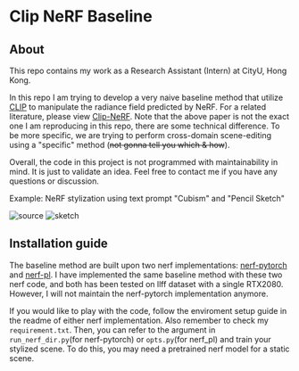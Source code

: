 # Clip NeRF Baseline
## About
This repo contains my work as a Research Assistant (Intern) at CityU, Hong Kong.


In this repo I am trying to develop a very naive baseline method that utilize [CLIP](https://openai.com/blog/clip/) to manipulate the radiance field predicted by NeRF. For a related literature, please view [Clip-NeRF](https://scholar.google.com/scholar_url?url=https://openaccess.thecvf.com/content/CVPR2022/html/Wang_CLIP-NeRF_Text-and-Image_Driven_Manipulation_of_Neural_Radiance_Fields_CVPR_2022_paper.html&hl=zh-CN&sa=T&oi=gsb&ct=res&cd=0&d=9170708679138992367&ei=e0ioYr_6LP6J6rQPzPSs-A8&scisig=AAGBfm2SrupHdCRswwklFZlswIm2qOlCow). Note that the above paper is not the exact one I am reproducing in this repo, there are some technical difference. To be more specific, we are trying to perform cross-domain scene-editing using a "specific" method (~~not gonna tell you which & how~~).

Overall, the code in this project is not programmed with maintainability in mind. It is just to validate an idea. Feel free to contact me if you have any questions or discussion.

Example: NeRF stylization using text prompt "Cubism" and "Pencil Sketch"

![source](https://github.com/songrise/ClipNeRF_base/blob/main/img/prompt.gif?raw=true)
![sketch](https://github.com/songrise/ClipNeRF_base/blob/main/img/sketch.gif?raw=true)
## Installation guide
The baseline method are built upon two nerf implementations: [nerf-pytorch](https://github.com/yenchenlin/nerf-pytorch) and [nerf-pl](https://github.com/kwea123/nerf_pl). I have implemented the same baseline method with these two nerf code, and both has been tested on llff dataset with a single RTX2080. However, I will not maintain the nerf-pytorch implementation anymore.

If you would like to play with the code, follow the enviroment setup guide in the readme of either nerf implementation. Also remember to check my `requirement.txt`. Then, you can refer to the argument in `run_nerf_dir.py`(for nerf-pytorch) or `opts.py`(for nerf_pl)  and train your stylized scene. To do this, you may need a pretrained nerf model for a static scene.

